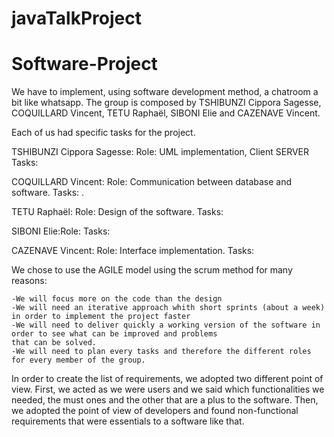 # javaTalkProject
# Software-Project
We have to implement, using software development method, a chatroom a bit like whatsapp. 
The group is composed by TSHIBUNZI Cippora Sagesse, COQUILLARD Vincent, TETU Raphaël, SIBONI Elie and CAZENAVE Vincent.

Each of us had specific tasks for the project.

TSHIBUNZI Cippora Sagesse: Role: UML implementation, Client SERVER  Tasks:

COQUILLARD Vincent: Role: Communication between database and software. Tasks: .

TETU Raphaël: Role: Design of the software. Tasks:

SIBONI Elie:Role: Tasks:

CAZENAVE Vincent: Role: Interface implementation. Tasks:


We chose to use the AGILE model using the scrum method for many reasons:
  
    -We will focus more on the code than the design 
    -We will need an iterative approach whith short sprints (about a week) in order to implement the project faster
    -We will need to deliver quickly a working version of the software in order to see what can be improved and problems
    that can be solved.
    -We will need to plan every tasks and therefore the different roles for every member of the group. 
    
    
In order to create the list of requirements, we adopted two different point of view. First, we acted as we were users and we said
which functionalities we needed, the must ones and the other that are a plus to the software. Then, we adopted the point of view
of developers and found non-functional requirements that were essentials to a software like that.




